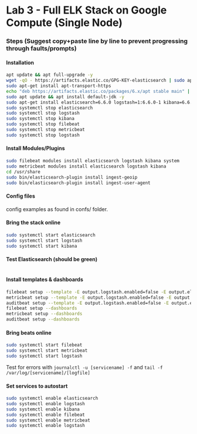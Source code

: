 # Lab 3 - Full ELK Stack on Google Compute (Single Node)

### Steps (Suggest copy+paste line by line to prevent progressing through faults/prompts)
#### Installation
```bash
apt update && apt full-upgrade -y
wget -qO - https://artifacts.elastic.co/GPG-KEY-elasticsearch | sudo apt-key add -
sudo apt-get install apt-transport-https
echo "deb https://artifacts.elastic.co/packages/6.x/apt stable main" | sudo tee -a /etc/apt/sources.list.d/elastic-6.x.list
sudo apt update && apt install default-jdk -y
sudo apt-get install elasticsearch=6.6.0 logstash=1:6.6.0-1 kibana=6.6.0 filebeat=6.6.0 metricbeat=6.6.0 auditbeat=6.6.0 -y
sudo systemctl stop elasticsearch
sudo systemctl stop logstash
sudo systemctl stop kibana
sudo systemctl stop filebeat
sudo systemctl stop metricbeat
sudo systemctl stop logstash
```

#### Install Modules/Plugins
```bash
sudo filebeat modules install elasticsearch logstash kibana system
sudo metricbeat modules install elasticsearch logstash kibana
cd /usr/share
sudo bin/elasticsearch-plugin install ingest-geoip
sudo bin/elasticsearch-plugin install ingest-user-agent
```

#### Config files

config examples as found in confs/ folder.

#### Bring the stack online
```bash
sudo systemctl start elasticsearch
sudo systemctl start logstash
sudo systemctl start kibana
```

#### Test Elasticsearch (should be green)
```curl -X GET "localhost:9200/_cluster/health"
```


#### Install templates & dashboards
```bash
filebeat setup --template -E output.logstash.enabled=false -E output.elasticsearch.enabled=false -E 'output.elasticsearch.hosts=["localhost:9200"]'
metricbeat setup --template -E output.logstash.enabled=false -E output.elasticsearch.enabled=false -E 'output.elasticsearch.hosts=["localhost:9200"]'
auditbeat setup --template -E output.logstash.enabled=false -E output.elasticsearch.enabled=false -E 'output.elasticsearch.hosts=["localhost:9200"]'
filebeat setup --dashboards
metricbeat setup --dashboards
auditbeat setup --dashboards
```

#### Bring beats online
```bash
sudo systemctl start filebeat
sudo systemctl start metricbeat
sudo systemctl start logstash
```
Test for errors with `journalctl -u [servicename] -f` and `tail -f /var/log/[servicename]/[logfile]`

#### Set services to autostart
```bash
sudo systemctl enable elasticsearch
sudo systemctl enable logstash
sudo systemctl enable kibana
sudo systemctl enable filebeat
sudo systemctl enable metricbeat
sudo systemctl enable logstash
```
